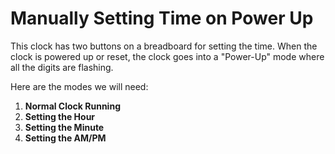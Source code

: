 # Manually Setting Time on Power Up

This clock has two buttons on a breadboard for setting the time.
When the clock is powered up or reset, the clock goes into
a "Power-Up" mode where all the digits are flashing.

Here are the modes we will need:

1. **Normal Clock Running**
2. **Setting the Hour**
3. **Setting the Minute**
4. **Setting the AM/PM**



